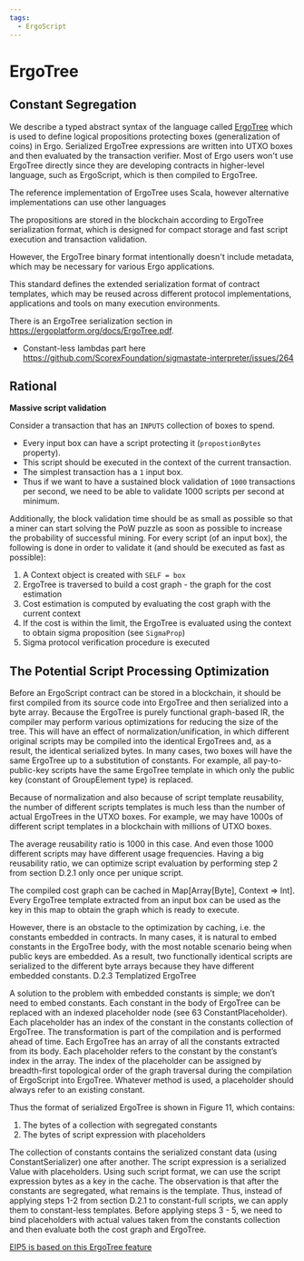 ```yaml
---
tags:
  - ErgoScript
---
```


# ErgoTree


## Constant Segregation

We describe a typed abstract syntax of the language called [ErgoTree](https://ergoplatform.org/docs/ErgoTree.pdf) which is used to define logical propositions protecting boxes (generalization of coins) in Ergo. Serialized ErgoTree expressions are written into UTXO boxes and then evaluated by the transaction verifier. Most of Ergo users won't use ErgoTree directly since they are developing contracts in higher-level language, such as ErgoScript, which is then compiled to ErgoTree.


The reference implementation of ErgoTree uses Scala, however alternative implementations can use other languages

The propositions are stored in the blockchain according to ErgoTree serialization format, which is designed for compact storage and fast script execution and transaction validation.

However, the ErgoTree binary format intentionally doesn't include metadata, which may be necessary for various Ergo applications.

This standard defines the extended serialization format of contract templates, which may be reused across different protocol implementations, applications and tools on many execution environments.

There is an ErgoTree serialization section in https://ergoplatform.org/docs/ErgoTree.pdf.

- Constant-less lambdas part here https://github.com/ScorexFoundation/sigmastate-interpreter/issues/264

## Rational

**Massive script validation**

Consider a transaction that has an `INPUTS` collection of boxes to spend. 

- Every input box can have a script protecting it (`propostionBytes` property). 
- This script should be executed in the context of the current transaction. 
- The simplest transaction has a `1` input box. 
- Thus if we want to have a sustained block validation of `1000` transactions per second, we need to be able to validate 1000 scripts per second at minimum. 


Additionally, the block validation time should be as small as possible so that a miner can start solving the PoW puzzle as soon as possible to increase the probability of successful mining. For every script (of an input box), the following is done in order to validate it (and should be executed as fast as possible):

1. A Context object is created with `SELF = box`
2. ErgoTree is traversed to build a cost graph - the graph for the cost estimation
3. Cost estimation is computed by evaluating the cost graph with the current context
4. If the cost is within the limit, the ErgoTree is evaluated using the context to obtain sigma
proposition (see `SigmaProp`)
5. Sigma protocol verification procedure is executed

## The Potential Script Processing Optimization


Before an ErgoScript contract can be stored in a blockchain, it should be first compiled from its source code into ErgoTree and then serialized into a byte array. Because the ErgoTree is purely functional graph-based IR, the compiler may perform various optimizations for reducing the size of the tree. This will have an effect of normalization/unification, in which different original scripts may be compiled into the identical ErgoTrees and, as a result, the identical serialized bytes. In many cases, two boxes will have the same ErgoTree up to a substitution of constants. For example, all pay-to-public-key scripts have the same ErgoTree template in which only the public key (constant of GroupElement type) is replaced.


Because of normalization and also because of script template reusability, the number of different scripts templates is much less than the number of actual ErgoTrees in the UTXO boxes. For example, we may have 1000s of different script templates in a blockchain with millions of UTXO boxes.


The average reusability ratio is 1000 in this case. And even those 1000 different scripts may have different usage frequencies. Having a big reusability ratio, we can optimize script evaluation by performing step 2 from section D.2.1 only once per unique script.

The compiled cost graph can be cached in Map[Array[Byte], Context => Int]. Every ErgoTree template extracted from an input box can be used as the key in this map to obtain the graph which is ready to execute.

However, there is an obstacle to the optimization by caching, i.e. the constants embedded in contracts. In many cases, it is natural to embed constants in the ErgoTree body, with the most notable scenario being when public keys are embedded. As a result, two functionally identical scripts are serialized to the different byte arrays because they have different embedded constants. D.2.3 Templatized ErgoTree

A solution to the problem with embedded constants is simple; we don’t need to embed constants. Each constant in the body of ErgoTree can be replaced with an indexed placeholder node (see 63 ConstantPlaceholder). Each placeholder has an index of the constant in the constants collection of ErgoTree. The transformation is part of the compilation and is performed ahead of time. Each ErgoTree has an array of all the constants extracted from its body. Each placeholder refers to the constant by the constant’s index in the array. The index of the placeholder can be assigned by breadth-first topological order of the graph traversal during the compilation of ErgoScript into ErgoTree. Whatever method is used, a placeholder should always refer to an existing constant.

Thus the format of serialized ErgoTree is shown in Figure 11, which contains:

1. The bytes of a collection with segregated constants
2. The bytes of script expression with placeholders

The collection of constants contains the serialized constant data (using ConstantSerializer) one after another. The script expression is a serialized Value with placeholders. Using such script format, we can use the script expression bytes as a key in the cache. The observation is that after the constants are segregated, what remains is the template. Thus, instead of applying steps 1-2 from section D.2.1 to constant-full scripts, we can apply them to constant-less templates. Before applying steps 3 - 5, we need to bind placeholders with actual values taken from the constants collection and then evaluate both the cost graph and ErgoTree.

[EIP5 is based on this ErgoTree feature](https://github.com/ergoplatform/eips/blob/master/eip-0005.md)

